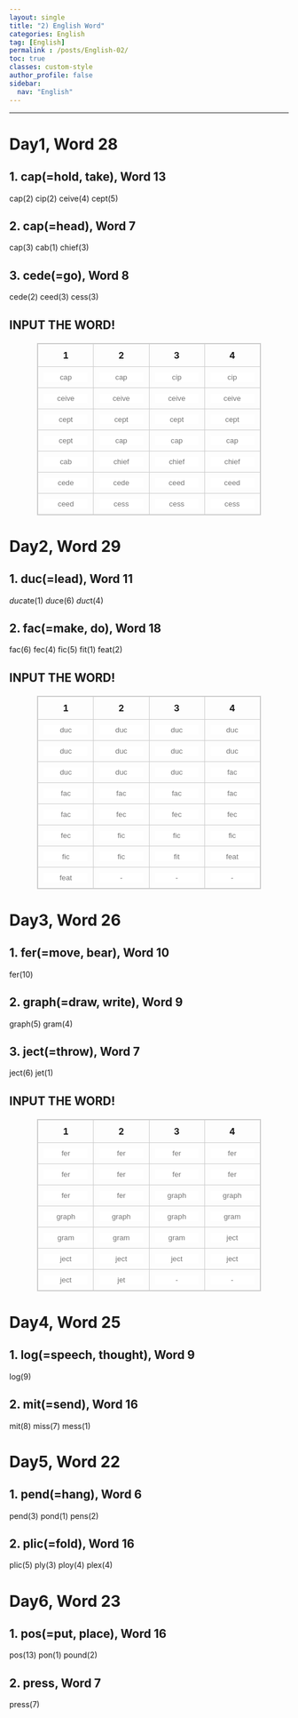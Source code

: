 ```yaml
---
layout: single
title: "2) English Word"
categories: English
tag: [English]
permalink : /posts/English-02/
toc: true
classes: custom-style
author_profile: false
sidebar:
  nav: "English"
---
```


<head>
  <style>
    table {
        border-collapse: collapse;
        width: 80%;
        margin: 20px auto;
    }
    table, th, td {
        border: 1px solid #ccc;
    }
    th, td {
        text-align: center;
        padding: 10px;
    }
    td.match {
        background-color: solid rgb(183, 240, 177);/* 매칭된 셀의 색상 */
        color: solid rgb(183, 240, 177);;
    }
    input {
        width: 100%;
        border: none;
        text-align: center;
    }
    input:focus {
        outline: none;
    }
  </style>
</head>

<hr>

# Day1, Word 28

## 1. cap(=hold, take), Word 13

cap(2) cip(2) ceive(4) cept(5)

## 2. cap(=head), Word 7

cap(3) cab(1) chief(3)

## 3. cede(=go), Word 8

cede(2) ceed(3) cess(3)

## INPUT THE WORD!

<table id="Day01">
  <thead>
      <tr>
          <th>1</th>
          <th>2</th>
          <th>3</th>
          <th>4</th>
      </tr>
  </thead>
  <tbody>
      <tr>
          <td><input type="text" placeholder="cap"></td>
          <td><input type="text" placeholder="cap"></td>
          <td><input type="text" placeholder="cip"></td>
          <td><input type="text" placeholder="cip"></td>
      </tr>
      <tr>
          <td><input type="text" placeholder="ceive"></td>
          <td><input type="text" placeholder="ceive"></td>
          <td><input type="text" placeholder="ceive"></td>
          <td><input type="text" placeholder="ceive"></td>
      </tr>
      <tr>
          <td><input type="text" placeholder="cept"></td>
          <td><input type="text" placeholder="cept"></td>
          <td><input type="text" placeholder="cept"></td>
          <td><input type="text" placeholder="cept"></td>
      </tr>
      <tr>
          <td><input type="text" placeholder="cept"></td>
          <td><input type="text" placeholder="cap"></td>
          <td><input type="text" placeholder="cap"></td>
          <td><input type="text" placeholder="cap"></td>
      </tr>
      <tr>
          <td><input type="text" placeholder="cab"></td>
          <td><input type="text" placeholder="chief"></td>
          <td><input type="text" placeholder="chief"></td>
          <td><input type="text" placeholder="chief"></td>
      </tr>
      <tr>
          <td><input type="text" placeholder="cede"></td>
          <td><input type="text" placeholder="cede"></td>
          <td><input type="text" placeholder="ceed"></td>
          <td><input type="text" placeholder="ceed"></td>
      </tr>
      <tr>
          <td><input type="text" placeholder="ceed"></td>
          <td><input type="text" placeholder="cess"></td>
          <td><input type="text" placeholder="cess"></td>
          <td><input type="text" placeholder="cess"></td>
      </tr>
  </tbody>
</table>

# Day2, Word 29

## 1. duc(=lead), Word 11

*duc*ate(1) *duc*e(6) *duc*t(4)

## 2. fac(=make, do), Word 18

fac(6) fec(4) fic(5) fit(1) feat(2)

## INPUT THE WORD!

<table id="Day02">
  <thead>
      <tr>
          <th>1</th>
          <th>2</th>
          <th>3</th>
          <th>4</th>
      </tr>
  </thead>
  <tbody>
      <tr>
          <td><input type="text" placeholder="duc"></td>
          <td><input type="text" placeholder="duc"></td>
          <td><input type="text" placeholder="duc"></td>
          <td><input type="text" placeholder="duc"></td>
      </tr>
      <tr>
          <td><input type="text" placeholder="duc"></td>
          <td><input type="text" placeholder="duc"></td>
          <td><input type="text" placeholder="duc"></td>
          <td><input type="text" placeholder="duc"></td>
      </tr>
      <tr>
          <td><input type="text" placeholder="duc"></td>
          <td><input type="text" placeholder="duc"></td>
          <td><input type="text" placeholder="duc"></td>
          <td><input type="text" placeholder="fac"></td>
      </tr>
      <tr>
          <td><input type="text" placeholder="fac"></td>
          <td><input type="text" placeholder="fac"></td>
          <td><input type="text" placeholder="fac"></td>
          <td><input type="text" placeholder="fac"></td>
      </tr>
      <tr>
          <td><input type="text" placeholder="fac"></td>
          <td><input type="text" placeholder="fec"></td>
          <td><input type="text" placeholder="fec"></td>
          <td><input type="text" placeholder="fec"></td>
      </tr>
      <tr>
          <td><input type="text" placeholder="fec"></td>
          <td><input type="text" placeholder="fic"></td>
          <td><input type="text" placeholder="fic"></td>
          <td><input type="text" placeholder="fic"></td>
      </tr>
      <tr>
          <td><input type="text" placeholder="fic"></td>
          <td><input type="text" placeholder="fic"></td>
          <td><input type="text" placeholder="fit"></td>
          <td><input type="text" placeholder="feat"></td>
      </tr>
      <tr>
          <td><input type="text" placeholder="feat"></td>
          <td><input type="text" placeholder="-"></td>
          <td><input type="text" placeholder="-"></td>
          <td><input type="text" placeholder="-"></td>
      </tr>
  </tbody>
</table>

# Day3, Word 26

## 1. fer(=move, bear), Word 10

fer(10)

## 2. graph(=draw, write), Word 9

graph(5) gram(4)

## 3. ject(=throw), Word 7

ject(6) jet(1)

## INPUT THE WORD!

<table id="Day03">
  <thead>
      <tr>
          <th>1</th>
          <th>2</th>
          <th>3</th>
          <th>4</th>
      </tr>
  </thead>
  <tbody>
      <tr>
          <td><input type="text" placeholder="fer"></td>
          <td><input type="text" placeholder="fer"></td>
          <td><input type="text" placeholder="fer"></td>
          <td><input type="text" placeholder="fer"></td>
      </tr>
      <tr>
          <td><input type="text" placeholder="fer"></td>
          <td><input type="text" placeholder="fer"></td>
          <td><input type="text" placeholder="fer"></td>
          <td><input type="text" placeholder="fer"></td>
      </tr>
      <tr>
          <td><input type="text" placeholder="fer"></td>
          <td><input type="text" placeholder="fer"></td>
          <td><input type="text" placeholder="graph"></td>
          <td><input type="text" placeholder="graph"></td>
      </tr>
      <tr>
          <td><input type="text" placeholder="graph"></td>
          <td><input type="text" placeholder="graph"></td>
          <td><input type="text" placeholder="graph"></td>
          <td><input type="text" placeholder="gram"></td>
      </tr>
      <tr>
          <td><input type="text" placeholder="gram"></td>
          <td><input type="text" placeholder="gram"></td>
          <td><input type="text" placeholder="gram"></td>
          <td><input type="text" placeholder="ject"></td>
      </tr>
      <tr>
          <td><input type="text" placeholder="ject"></td>
          <td><input type="text" placeholder="ject"></td>
          <td><input type="text" placeholder="ject"></td>
          <td><input type="text" placeholder="ject"></td>
      </tr>
      <tr>
          <td><input type="text" placeholder="ject"></td>
          <td><input type="text" placeholder="jet"></td>
          <td><input type="text" placeholder="-"></td>
          <td><input type="text" placeholder="-"></td>
      </tr>
  </tbody>
</table>

# Day4, Word 25

## 1. log(=speech, thought), Word 9

log(9)

## 2. mit(=send), Word 16

mit(8) miss(7) mess(1) 

# Day5, Word 22

## 1. pend(=hang), Word 6

pend(3) pond(1) pens(2)

## 2. plic(=fold), Word 16

plic(5) ply(3) ploy(4) plex(4)

# Day6, Word 23

## 1. pos(=put, place), Word 16

pos(13) pon(1) pound(2)

## 2. press, Word 7 

press(7)



<script src="/assets/js/script02.js"></script>
